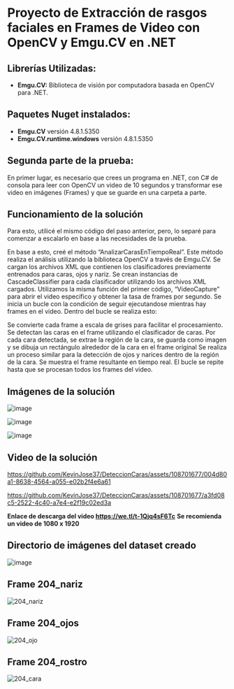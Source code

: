 # Proyecto de Extracción de rasgos faciales en Frames de Video con OpenCV y Emgu.CV en .NET

## Librerías Utilizadas:
- **Emgu.CV:** Biblioteca de visión por computadora basada en OpenCV para .NET.

## Paquetes Nuget instalados:
- **Emgu.CV** versión 4.8.1.5350
- **Emgu.CV.runtime.windows** versión 4.8.1.5350

## Segunda parte de la prueba:

En primer lugar, es necesario que crees un programa en .NET, con C# de consola para leer con OpenCV un video de 10 segundos y transformar ese video en imágenes (Frames) y que se guarde en una carpeta a parte.

## Funcionamiento de la solución

Para esto, utilicé el mismo código del paso anterior, pero, lo separé para comenzar a escalarlo en base a las necesidades de la prueba.

En base a esto, creé el método “AnalizarCarasEnTiempoReal”. Este método realiza el análisis utilizando la biblioteca OpenCV a través de Emgu.CV. Se cargan los archivos XML que contienen los clasificadores previamente entrenados para caras, ojos y nariz. Se crean instancias de CascadeClassifier para cada clasificador utilizando los archivos XML cargados.
Utilizamos la misma función del primer código, “VideoCapture” para abrir el video específico y obtener la tasa de frames por segundo.
Se inicia un bucle con la condición de seguir ejecutandose mientras hay frames en el video. Dentro del bucle se realiza esto:

Se convierte cada frame a escala de grises para facilitar el procesamiento.
Se detectan las caras en el frame utilizando el clasificador de caras.
Por cada cara detectada, se extrae la región de la cara, se guarda como imagen y se dibuja un rectángulo alrededor de la cara en el frame original
Se realiza un proceso similar para la detección de ojos y narices dentro de la región de la cara.
Se muestra el frame resultante en tiempo real.
El bucle se repite hasta que se procesan todos los frames del video.

## Imágenes de la solución

![image](https://github.com/KevinJose37/DeteccionCaras/assets/108701677/7b3178e7-86f7-4426-8312-c576195b3a54)

![image](https://github.com/KevinJose37/DeteccionCaras/assets/108701677/8d237f41-6827-4f8e-b72c-1978cf08f981)

![image](https://github.com/KevinJose37/DeteccionCaras/assets/108701677/336a70d6-35d3-4c88-8742-8f36bd51aea4)

## Video de la solución
https://github.com/KevinJose37/DeteccionCaras/assets/108701677/004d80a1-8638-4564-a055-e02b2f4e6a61

https://github.com/KevinJose37/DeteccionCaras/assets/108701677/a3fd08c5-2522-4c40-a7e4-e2f19c02ed3a



**Enlace de descarga del video https://we.tl/t-1Qjq4sF6Tc**
**Se recomienda un video de 1080 x 1920**

## Directorio de imágenes del dataset creado

![image](https://github.com/KevinJose37/DeteccionCaras/assets/108701677/4e8ef644-98f9-493d-b5ee-fc2cfa71cf47)

## Frame 204_nariz 
![204_nariz](https://github.com/KevinJose37/DeteccionCaras/assets/108701677/945bd567-8994-4e56-b2cb-68401707f0df)

## Frame 204_ojos

![204_ojo](https://github.com/KevinJose37/DeteccionCaras/assets/108701677/1b65bf85-f6fd-46eb-a151-7afd005d8a08)

## Frame 204_rostro

![204_cara](https://github.com/KevinJose37/DeteccionCaras/assets/108701677/7c4a9a27-7c86-4b2c-a662-0bb6e56e4162)







